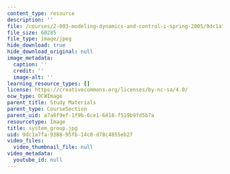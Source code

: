 ```yaml
---
content_type: resource
description: ''
file: /courses/2-003-modeling-dynamics-and-control-i-spring-2005/9dc1a7fa938895fb14c0d78c4855eb27_system_group.jpg
file_size: 60285
file_type: image/jpeg
hide_download: true
hide_download_original: null
image_metadata:
  caption: ''
  credit: ''
  image-alt: ''
learning_resource_types: []
license: https://creativecommons.org/licenses/by-nc-sa/4.0/
ocw_type: OCWImage
parent_title: Study Materials
parent_type: CourseSection
parent_uid: a7a8f9ef-1f9b-6ce1-6418-f519b9fd5b7a
resourcetype: Image
title: system_group.jpg
uid: 9dc1a7fa-9388-95fb-14c0-d78c4855eb27
video_files:
  video_thumbnail_file: null
video_metadata:
  youtube_id: null
---
```

